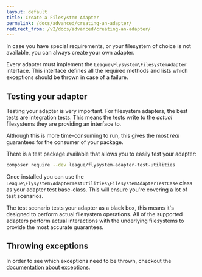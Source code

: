 ```yaml
---
layout: default
title: Create a Filesystem Adapter
permalink: /docs/advanced/creating-an-adapter/
redirect_from: /v2/docs/advanced/creating-an-adapter/
---
```


In case you have special requirements, or your filesystem of choice is
not available, you can always create your own adapter.

Every adapter must implement the `League\Flysystem\FilesystemAdapter`
interface. This interface defines all the required methods and lists which
exceptions should be thrown in case of a failure.

## Testing your adapter

Testing your adapter is very important. For filesystem adapters, the best
tests are integration tests. This means the tests write to the _actual_
filesystems they are providing an interface to.

Although this is more time-consuming to run, this gives the most _real_
guarantees for the consumer of your package.

There is a test package available that allows you to easily test your adapter:

```bash
composer require --dev league/flysystem-adapter-test-utilities
```

Once installed you can use the `League\Flysystem\AdapterTestUtilities\FilesystemAdapterTestCase`
class as your adapter test base-class. This will ensure you're covering a lot of
test scenarios.

The test scenario tests your adapter as a black box, this means it's designed to perform
actual filesystem operations. All of the supported adapters perform actual interactions
with the underlying filesystems to provide the most accurate guarantees. 

## Throwing exceptions

In order to see which exceptions need to be thrown, checkout the
[documentation about exceptions](/docs/usage/exception-handling/).
